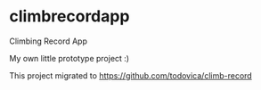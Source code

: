 # climbrecordapp
Climbing Record App

My own little prototype project :)


This project migrated to https://github.com/todovica/climb-record
